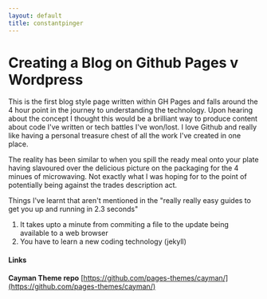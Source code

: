 ```yaml
---
layout: default
title: constantpinger 
---
```


 
# Creating a Blog on Github Pages v Wordpress

This is the first blog style page written within GH Pages and falls around the 4 hour point in the journey to understanding the technology. Upon hearing about the concept I thought this would be a brilliant way to produce content about code I've written or tech battles I've won/lost. I love Github and really like having a personal treasure chest of all the work I've created in one place.

The reality has been similar to when you spill the ready meal onto your plate having slavoured over the delicious picture on the packaging for the 4 minues of microwaving. Not exactly what I was hoping for to the point of potentially being against the trades description act.


Things I've learnt that aren't mentioned in the "really really easy guides to get you up and running in 2.3 seconds"
1. It takes upto a minute from commiting a file to the update being available to a web browser
2. You have to learn a new coding technology (jekyll)


#### Links
**Cayman Theme repo** [https://github.com/pages-themes/cayman/](https://github.com/pages-themes/cayman/)
